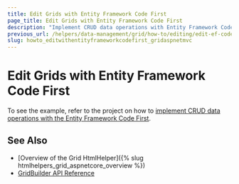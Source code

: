 ```yaml
---
title: Edit Grids with Entity Framework Code First
page_title: Edit Grids with Entity Framework Code First
description: "Implement CRUD data operations with Entity Framework Code First when working with the Kendo UI Grid."
previous_url: /helpers/data-management/grid/how-to/editing/edit-ef-code-first
slug: howto_editwithentityframeworkcodefirst_gridaspnetmvc
---
```


# Edit Grids with Entity Framework Code First

To see the example, refer to the project on how to [implement CRUD data operations with the Entity Framework Code First](https://github.com/telerik/ui-for-aspnet-mvc-examples/tree/master/Telerik.Examples.Mvc/Telerik.Examples.Mvc/Areas/GridEditingEFCodeFirst).

## See Also

* [Overview of the Grid HtmlHelper]({% slug htmlhelpers_grid_aspnetcore_overview %})
* [GridBuilder API Reference](https://docs.telerik.com/aspnet-mvc/api/kendo.mvc.ui.fluent/gridbuilder)
